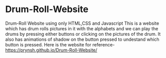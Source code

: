 # Drum-Roll-Website
Drum-Roll Website using only HTML,CSS and Javascript
This is a website which has drum rolls pictures in it with the alphabets and we can play the drums by pressing either buttons or clicking on the pictures of the drum.
It also has animations of shadow on the button pressed to undestand which button is pressed.
Here is the website for reference- https://prynsh.github.io/Drum-Roll-Website/
